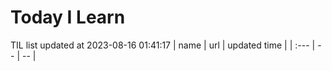 # Today I Learn 
TIL list updated at 2023-08-16 01:41:17
| name | url | updated time |
| :--- | -- | -- |
